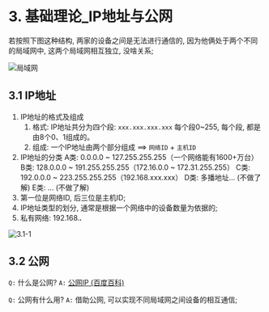 # 3. 基础理论_IP地址与公网

若按照下图这种结构, 两家的设备之间是无法进行通信的, 因为他俩处于两个不同的局域网中, 这两个局域网相互独立, 没啥关系;

![局域网](https://cdn.jsdelivr.net/gh/123taojiale/dahuyou_picture@main/blogs/20210211161920.png)

## 3.1 IP地址

1. IP地址的格式及组成
   1. 格式: IP地址共分为四个段: `xxx.xxx.xxx.xxx` 每个段0~255, 每个段, 都是由8个0、1组成的。
   2. 组成: ⼀个IP地址由两个部分组成 ==> `⽹络ID` + `主机ID`
2. IP地址的分类
   A类: 0.0.0.0 ~ 127.255.255.255（⼀个⽹络能有1600+万台）
   B类: 128.0.0.0 ~ 191.255.255.255（172.16.0.0 ~ 172.31.255.255）
   C类: 192.0.0.0 ~ 223.255.255.255（192.168.xxx.xxx）
   D类: 多播地址... (不做了解)
   E类: ... (不做了解)
3. 第一位是网络ID, 后三位是主机ID;
4. IP地址类型的划分, 通常是根据一个网络中的设备数量为依据的;
5. 私有网络: 192.168.***.***

![3.1-1](https://cdn.jsdelivr.net/gh/123taojiale/dahuyou_picture@main/blogs/20210211195346.png)

## 3.2 公网

`Q:` 什么是公网?
`A:` [公网IP (百度百科)](https://baike.baidu.com/item/%E5%85%AC%E7%BD%91IP/8881123?fr=aladdin)

`Q:` 公网有什么用?
`A:` 借助公网, 可以实现不同局域网之间设备的相互通信;